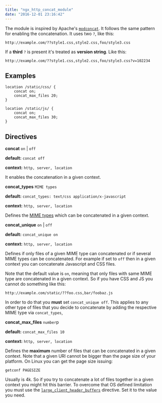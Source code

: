 ```yaml
---
title: "ngx_http_concat_module"
date: "2016-12-01 23:16:42"
---
```



The module is inspired by Apache's
[`modconcat`](http://code.google.com/p/modconcat). It follows the same
pattern for enabling the concatenation. It uses two `?`, like this: 

```
http://example.com/??style1.css,style2.css,foo/style3.css
```

If a **third** `?` is present it's treated as **version string**. Like
this:

```
http://example.com/??style1.css,style2.css,foo/style3.css?v=102234
```

## Examples

```
location /static/css/ {
    concat on;
    concat_max_files 20;
}

location /static/js/ {
    concat on;
    concat_max_files 30;
}
```

## Directives

**concat** `on` | `off`

**default:** `concat off`

**context:** `http, server, location`

It enables the concatenation in a given context.

**concat_types** `MIME types`

**default:** `concat_types: text/css application/x-javascript`

**context:** `http, server, location`

Defines the [MIME types](http://en.wikipedia.org/wiki/MIME_type) which
can be concatenated in a given context.

    
**concat_unique** `on` | `off`

**default:** `concat_unique on`

**context:** `http, server, location`

Defines if only files of a given MIME type can concatenated or if
several MIME types can be concatenated. For example if set to `off`
then in a given context you can concatenate Javascript and CSS files.

Note that the default value is `on`, meaning that only files with same
MIME type are concatenated in a given context. So if you have CSS and
JS you cannot do something like this:

```
http://example.com/static/??foo.css,bar/foobaz.js
```

In order to do that you **must** set `concat_unique off`. This applies
to any other type of files that you decide to concatenate by adding
the respective MIME type via `concat_types`,

**concat_max_files** `number`p

**default:** `concat_max_files 10`

**context:** `http, server, location`

Defines the **maximum** number of files that can be concatenated in a
given context. Note that a given URI cannot be bigger than the page
size of your platform. On Linux you can get the page size issuing:

```
getconf PAGESIZE
```

Usually is 4k. So if you try to concatenate a lot of files together in
a given context you might hit this barrier. To overcome that OS
defined limitation you must use
the [`large_client_header_buffers`](http://wiki.nginx.org/NginxHttpCoreModule#large_client_header_buffers)
directive. Set it to the value you need.

